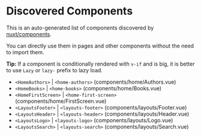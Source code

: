 # Discovered Components

This is an auto-generated list of components discovered by [nuxt/components](https://github.com/nuxt/components).

You can directly use them in pages and other components without the need to import them.

**Tip:** If a component is conditionally rendered with `v-if` and is big, it is better to use `Lazy` or `lazy-` prefix to lazy load.

- `<HomeAuthors>` | `<home-authors>` (components/home/Authors.vue)
- `<HomeBooks>` | `<home-books>` (components/home/Books.vue)
- `<HomeFirstScreen>` | `<home-first-screen>` (components/home/FirstScreen.vue)
- `<LayoutsFooter>` | `<layouts-footer>` (components/layouts/Footer.vue)
- `<LayoutsHeader>` | `<layouts-header>` (components/layouts/Header.vue)
- `<LayoutsLogo>` | `<layouts-logo>` (components/layouts/Logo.vue)
- `<LayoutsSearch>` | `<layouts-search>` (components/layouts/Search.vue)
